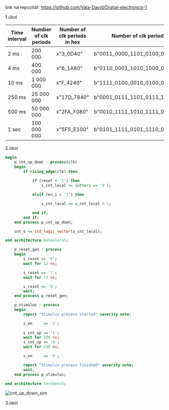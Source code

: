 link na repozitář: https://github.com/Vala-David/Digital-electronics-1

1.úkol

|Time interval|Number of clk periods|Number of clk periods in hex|Number of clk periods in binary            |
|-------------|---------------------|----------------------------|-------------------------------------------|
|    2 ms     |     200 000         |      x"3_0D40"             |   b"0011_0000_1101_0100_0000"             |
|    4 ms     |     400 000         |      x"6_1A80"             |   b"0110_0001_1010_1000_0000"             |
|   10 ms     |     1 000 000       |      x"F_4240"             |   b"1111_0100_0010_0100_0000"             |
|   250 ms    |     25 000 000      |      x"17D_7840"           |   b"0001_0111_1101_0111_1000_0100_0000"   |
|   500 ms    |     50 000 000      |      x"2FA_F080"           |   b"0010_1111_1010_1111_0000_1000_0000"   |
|    1 sec    |     100 000 000	    |      x"5F5_E100"           |   b"0101_1111_0101_1110_0001_0000_0000"   |

2.úkol

```vhdl
begin
    p_cnt_up_down : process(clk)
    begin
        if rising_edge(clk) then
        
            if (reset = '1') then               
                s_cnt_local <= (others => '0'); 

            elsif (en_i = '1') then       

                s_cnt_local <= s_cnt_local + 1;

            end if;
        end if;
    end process p_cnt_up_down;

    cnt_o <= std_logic_vector(s_cnt_local);

end architecture behavioral;
```

```vhdl
    p_reset_gen : process
    begin
        s_reset <= '0';
        wait for 12 ns;

        s_reset <= '1';
        wait for 73 ns;

        s_reset <= '0';
        wait;
    end process p_reset_gen;

    p_stimulus : process
    begin
        report "Stimulus process started" severity note;

        s_en     <= '1';
        
        s_cnt_up <= '1';
        wait for 380 ns;
        s_cnt_up <= '0';
        wait for 220 ns;

        s_en     <= '0';

        report "Stimulus process finished" severity note;
        wait;
    end process p_stimulus;

end architecture testbench;
```
![cnt_up_down_sim](https://user-images.githubusercontent.com/78855571/111025307-8e1cd080-83e3-11eb-917e-23f4e9524d6c.png)

3.úkol







